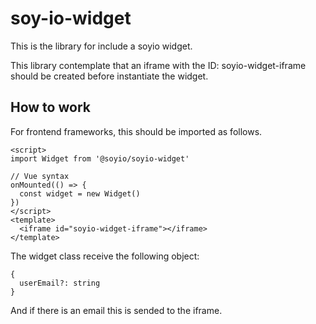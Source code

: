 # soy-io-widget
This is the library for include a soyio widget.

This library contemplate that an iframe with the ID: soyio-widget-iframe should be created before instantiate the widget.

## How to work

For frontend frameworks, this should be imported as follows.

``` VUE
<script>
import Widget from '@soyio/soyio-widget'

// Vue syntax
onMounted(() => {
  const widget = new Widget()
})
</script>
<template>
  <iframe id="soyio-widget-iframe"></iframe>
</template>

```

The widget class receive the following object:

```JS
{
  userEmail?: string
}
```

And if there is an email this is sended to the iframe.